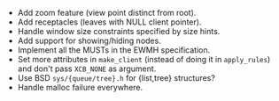 - Add zoom feature (view point distinct from root).
- Add receptacles (leaves with NULL client pointer).
- Handle window size constraints specified by size hints.
- Add support for showing/hiding nodes.
- Implement all the MUSTs in the EWMH specification.
- Set more attributes in `make_client` (instead of doing it in `apply_rules`) and don't pass `XCB_NONE` as argument.
- Use BSD `sys/{queue/tree}.h` for {list,tree} structures?
- Handle malloc failure everywhere.
